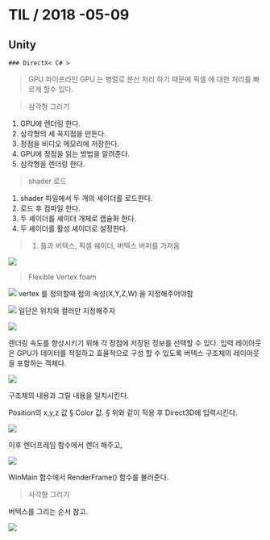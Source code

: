 # TIL   / 2018 -05-09
  ## Unity
    ### DirectX< C# >

> GPU 파이프라인 
GPU 는 병렬로 분산 처리 하기 때문에 픽셀 에 대한 처리를 빠르게 할수 있다.


> 삼각형 그리기

 1. GPU에 렌더링 한다. 
 2. 삼각형의 세 꼭지점을 만든다. 
 3. 정점을 비디오 메모리에 저장한다. 
 4. GPU에 정점을 읽는 방법을 알려준다.
 5. 삼각형을 렌더링 한다.

> shader 로드

 1. shader 파일에서 두 개의 셰이더를 로드한다.
 2. 로드 후 컴파일 한다. 
 3. 두 셰이더를 셰이더 개체로 캡슐화 한다. 
 4. 두 셰이더를 활성 셰이더로 설정한다.
 

> 1. 틀과 버텍스, 픽셀 쉐이더, 버텍스 버퍼를 가져옴

![](/img/2018-11-28-15-27-22.png)


> Flexible Vertex foam
> 
![](/2018-11-28-15-28-51.png)
vertex 를 정의할때 점의 속성(X,Y,Z,W) 을 지정해주어야함

![](/img/2018-11-28-15-40-40.png)
일단은 위치와 컬러만 지정해주자

![](/img/2018-11-28-15-34-16.png)

렌더링 속도를 향상시키기 위해 각 정점에 저장된 정보를 선택할 수 있다. 입력 레이아웃은 GPU가 데이터를 적절하고 효율적으로 구성 할 수 있도록 버텍스 구조체의 레이아웃을 포함하는 객체다.

![](/img/2018-11-28-15-34-43.png)

 구조체의 내용과 그릴 내용을 일치시킨다. 

 Position의 x,y,z 값 § Color 값. § 위와 같이 적용 후 Direct3D에 입력시킨다.

![](/img/2018-11-28-15-45-05.png)

이후 렌더프레임 함수에서 렌더 해주고,

![](/img/2018-11-28-15-46-17.png)

WinMain 함수에서 RenderFrame() 함수를 불러준다.
 

> 사각형 그리기

버텍스를 그리는 순서 참고.

![](![](/img/2018-11-28-17-11-35.png)%20.png)